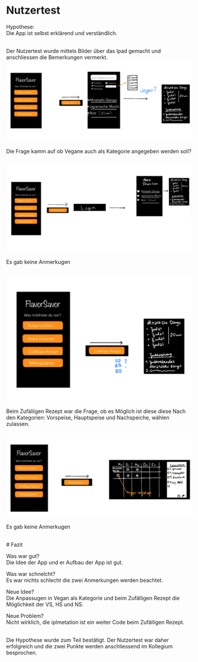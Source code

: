 # Nutzertest    
Hypothese:   
Die App ist selbst erklärend und verständlich.

 <br />
Der Nutzertest wurde mittels Bilder über das Ipad gemacht und anschliessen die Bemerkungen vermerkt.

 <br />
<img src="Wireframes/Bild_Rezept_suchen.png" alt="Rezept suchen" width="700"/> 

Die Frage kamm auf ob Vegane auch als Kategorie angegeben werden soll?

 <br />
<img src="Wireframes/Bild_Meine_Favoriten.png" alt="Meine Favoriten" width="700"/>

Es gab keine Anmerkugen

 <br />   
<img src="Wireframes/Bild_Zufaelliges_Rezept.png" alt="Zufälliges Rezept" width="700"/>

Beim Zufälligen Rezept war die Frage, ob es Möglich ist diese diese Nach den Kategorien: Vorspeise, Hauptspeise und Nachspeiche, wählen zulassen.


 <br />
<img src="Wireframes/Bild_Menueplaner.png" alt="Menüplaner" width="700"/>    

Es gab keine Anmerkugen   

 <br />
# Fazit     

Was war gut?    
Die Idee der App und er Aufbau der App ist gut. 

Was war schnelcht?   
Es war nichts schlecht die zwei Anmerkungen werden beachtet.

Neue Idee?   
Die Anpassugen in Vegan als Kategorie und beim Zufälligen Rezept die Möglichkeit der VS, HS und NS.

Neue Problem?   
Nicht wirklich, die iplmetation ist ein weiter Code beim Zufälligen Rezept. 

 <br />
Die Hypothese wurde zum Teil bestätigt.   
Der Nutzertest war daher erfolgreich und die zwei Punkte werden anschliessend im Kollegium besprochen.
